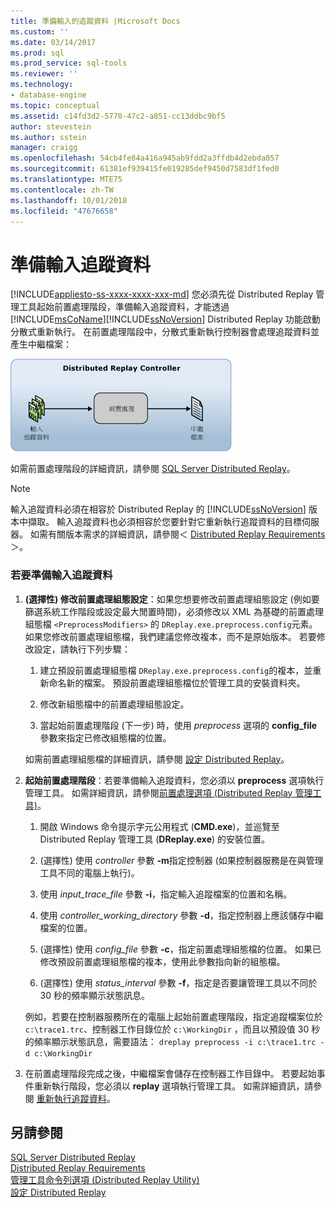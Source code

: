 ```yaml
---
title: 準備輸入的追蹤資料 |Microsoft Docs
ms.custom: ''
ms.date: 03/14/2017
ms.prod: sql
ms.prod_service: sql-tools
ms.reviewer: ''
ms.technology:
- database-engine
ms.topic: conceptual
ms.assetid: c14fd3d2-5770-47c2-a851-cc13ddbc9bf5
author: stevestein
ms.author: sstein
manager: craigg
ms.openlocfilehash: 54cb4fe84a416a945ab9fdd2a3ffdb4d2ebda057
ms.sourcegitcommit: 61381ef939415fe019285def9450d7583df1fed0
ms.translationtype: MTE75
ms.contentlocale: zh-TW
ms.lasthandoff: 10/01/2018
ms.locfileid: "47676658"
---
```

# <a name="prepare-the-input-trace-data"></a>準備輸入追蹤資料
[!INCLUDE[appliesto-ss-xxxx-xxxx-xxx-md](../../includes/appliesto-ss-xxxx-xxxx-xxx-md.md)]
  您必須先從 Distributed Replay 管理工具起始前置處理階段，準備輸入追蹤資料，才能透過 [!INCLUDE[msCoName](../../includes/msconame-md.md)][!INCLUDE[ssNoVersion](../../includes/ssnoversion-md.md)] Distributed Replay 功能啟動分散式重新執行。 在前置處理階段中，分散式重新執行控制器會處理追蹤資料並產生中繼檔案：  
  
 ![Distributed replay 前置處理階段](../../tools/distributed-replay/media/preprocess.gif "Distributed replay 前置處理階段")  
  
 如需前置處理階段的詳細資訊，請參閱 [SQL Server Distributed Replay](../../tools/distributed-replay/sql-server-distributed-replay.md)。  
  
> [!NOTE]  
>  輸入追蹤資料必須在相容於 Distributed Replay 的 [!INCLUDE[ssNoVersion](../../includes/ssnoversion-md.md)] 版本中擷取。 輸入追蹤資料也必須相容於您要針對它重新執行追蹤資料的目標伺服器。 如需有關版本需求的詳細資訊，請參閱＜ [Distributed Replay Requirements](../../tools/distributed-replay/distributed-replay-requirements.md)＞。  
  
### <a name="to-prepare-the-input-trace-data"></a>若要準備輸入追蹤資料  
  
1.  **(選擇性) 修改前置處理組態設定**：如果您想要修改前置處理組態設定 (例如要篩選系統工作階段或設定最大閒置時間)，必須修改以 XML 為基礎的前置處理組態檔 `<PreprocessModifiers>` 的 `DReplay.exe.preprocess.config`元素。 如果您修改前置處理組態檔，我們建議您修改複本，而不是原始版本。 若要修改設定，請執行下列步驟：  
  
    1.  建立預設前置處理組態檔 `DReplay.exe.preprocess.config`的複本，並重新命名新的檔案。 預設前置處理組態檔位於管理工具的安裝資料夾。  
  
    2.  修改新組態檔中的前置處理組態設定。  
  
    3.  當起始前置處理階段 (下一步) 時，使用 *preprocess* 選項的 **config_file** 參數來指定已修改組態檔的位置。  
  
     如需前置處理組態檔的詳細資訊，請參閱 [設定 Distributed Replay](../../tools/distributed-replay/configure-distributed-replay.md)。  
  
2.  **起始前置處理階段**：若要準備輸入追蹤資料，您必須以 **preprocess** 選項執行管理工具。 如需詳細資訊，請參閱[前置處理選項 &#40;Distributed Replay 管理工具&#41;](../../tools/distributed-replay/preprocess-option-distributed-replay-administration-tool.md)。  
  
    1.  開啟 Windows 命令提示字元公用程式 (**CMD.exe**)，並巡覽至 Distributed Replay 管理工具 (**DReplay.exe**) 的安裝位置。  
  
    2.  (選擇性) 使用 *controller* 參數 **-m**指定控制器 (如果控制器服務是在與管理工具不同的電腦上執行)。  
  
    3.  使用 *input_trace_file* 參數 **-i**，指定輸入追蹤檔案的位置和名稱。  
  
    4.  使用 *controller_working_directory* 參數 **-d**，指定控制器上應該儲存中繼檔案的位置。  
  
    5.  (選擇性) 使用 *config_file* 參數 **-c**，指定前置處理組態檔的位置。 如果已修改預設前置處理組態檔的複本，使用此參數指向新的組態檔。  
  
    6.  (選擇性) 使用 *status_interval* 參數 **-f**，指定是否要讓管理工具以不同於 30 秒的頻率顯示狀態訊息。  
  
     例如，若要在控制器服務所在的電腦上起始前置處理階段，指定追蹤檔案位於 `c:\trace1.trc`、控制器工作目錄位於 `c:\WorkingDir` ，而且以預設值 30 秒的頻率顯示狀態訊息，需要語法： `dreplay preprocess -i c:\trace1.trc -d c:\WorkingDir`  
  
3.  在前置處理階段完成之後，中繼檔案會儲存在控制器工作目錄中。 若要起始事件重新執行階段，您必須以 **replay** 選項執行管理工具。 如需詳細資訊，請參閱 [重新執行追蹤資料](../../tools/distributed-replay/replay-trace-data.md)。  
  
## <a name="see-also"></a>另請參閱  
 [SQL Server Distributed Replay](../../tools/distributed-replay/sql-server-distributed-replay.md)   
 [Distributed Replay Requirements](../../tools/distributed-replay/distributed-replay-requirements.md)   
 [管理工具命令列選項 &#40;Distributed Replay Utility&#41;](../../tools/distributed-replay/administration-tool-command-line-options-distributed-replay-utility.md)   
 [設定 Distributed Replay](../../tools/distributed-replay/configure-distributed-replay.md)  
  
  

